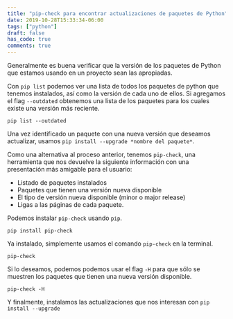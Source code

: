 ```yaml
---
title: "pip-check para encontrar actualizaciones de paquetes de Python"
date: 2019-10-28T15:33:34-06:00
tags: ["python"]
draft: false
has_code: true
comments: true
---
```


Generalmente es buena verificar que la versión de los paquetes de Python que estamos usando en un proyecto sean las apropiadas.

Con `pip list` podemos ver una lista de todos los paquetes de python que tenemos instalados, así como la versión de cada uno de ellos. Si agregamos el flag `--outdated` obtenemos una lista de los paquetes para los cuales existe una versión más reciente.

```shell
pip list --outdated
```

Una vez identificado un paquete con una nueva versión que deseamos actualizar, usamos `pip install --upgrade *nombre del paquete*`.

Como una alternativa al proceso anterior, tenemos `pip-check`, una herramienta que nos devuelve la siguiente información con una presentación más amigable para el usuario:

* Listado de paquetes instalados
* Paquetes que tienen una versión nueva disponible
* El tipo de versión nueva disponible (minor o major release)
* Ligas a las páginas de cada paquete.

Podemos instalar `pip-check` usando `pip`.

```shell
pip install pip-check
```

Ya instalado, simplemente usamos el comando `pip-check` en la terminal.

```shell
pip-check
```

Si lo deseamos, podemos podemos usar el flag `-H` para que sólo se muestren los paquetes que tienen una nueva versión disponible.

```shell
pip-check -H
```

Y finalmente, instalamos las actualizaciones que nos interesan con `pip install --upgrade`
